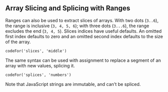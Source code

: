 ## Array Slicing and Splicing with Ranges

Ranges can also be used to extract slices of arrays. With two dots (`3..6`), the range is inclusive (`3, 4, 5, 6`); with three dots (`3...6`), the range excludes the end (`3, 4, 5`). Slices indices have useful defaults. An omitted first index defaults to zero and an omitted second index defaults to the size of the array.

```
codeFor('slices', 'middle')
```

The same syntax can be used with assignment to replace a segment of an array with new values, splicing it.

```
codeFor('splices', 'numbers')
```

Note that JavaScript strings are immutable, and can’t be spliced.
